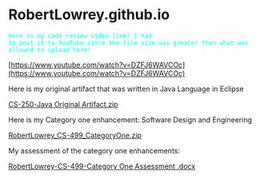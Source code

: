 ﻿# RobertLowrey.github.io

<code style="color : aqua">Here is my code review video link! I had to post it to YouTube since the file size was greater than what was allowed to upload here!</code>

[https://www.youtube.com/watch?v=DZFJ6WAVCOc](https://www.youtube.com/watch?v=DZFJ6WAVCOc)

Here is my original artifact that was written in Java Language in Eclipse

[CS-250-Java Original Artifact.zip](https://github.com/user-attachments/files/16484509/CS-250-Java.Original.Artifact.zip)


Here is my Category one enhancement: Software Design and Engineering 

[RobertLowrey_CS-499_CategoryOne.zip](https://github.com/user-attachments/files/16484539/RobertLowrey_CS-499_CategoryOne.zip)

My assessment of the category one enhancements:

[RobertLowrey-CS-499-Category One Assessment .docx](https://github.com/user-attachments/files/16484541/RobertLowrey-CS-499-Category.One.Assessment.docx)
